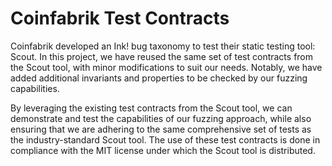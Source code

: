 # Coinfabrik Test Contracts

Coinfabrik developed an Ink! bug taxonomy to test their static testing tool: Scout. In this project, we have reused the same set of test contracts from the Scout tool, with minor modifications to suit our needs. Notably, we have added additional invariants and properties to be checked by our fuzzing capabilities.

By leveraging the existing test contracts from the Scout tool, we can demonstrate and test the capabilities of our fuzzing approach, while also ensuring that we are adhering to the same comprehensive set of tests as the industry-standard Scout tool. The use of these test contracts is done in compliance with the MIT license under which the Scout tool is distributed.
